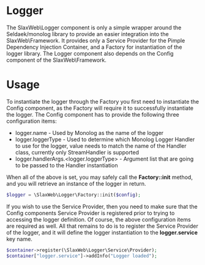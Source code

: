 # Logger

The SlaxWeb\Logger component is only a simple wrapper around the Seldaek/monolog
library to provide an easier integration into the SlaxWeb\Framework. It provides
only a Service Provider for the Pimple Dependency Injection Container, and a
Factory for instantiation of the logger library. The Logger component also
depends on the Config component of the SlaxWeb\Framework.

Usage
=====

To instantiate the logger through the Factory you first need to instantiate the
Config component, as the Factory will require it to successfully instantiate the
logger. The Config component has to provide the following three configuration
items:
* logger.name - Used by Monolog as the name of the logger
* logger.loggerType - Used to determine which Monolog Logger Handler to use for
the logger, value needs to match the name of the Handler class, currently only
StreamHandler is supported
* logger.handlerArgs.<logger.loggerType> - Argument list that are going to be
passed to the Handler instantiation

When all of the above is set, you may safely call the **Factory::init** method,
and you will retrieve an instance of the logger in return.
```php
$logger = \SlaxWeb\Logger\Factory::init($config);
```

If you wish to use the Service Provider, then you need to make sure that the
Config components Service Provider is registered prior to trying to accessing
the logger definition. Of course, the above configuration items are required as
well. All that remains to do is to register the Service Provider of the logger,
and it will define the logger instantiation to the **logger.service** key name.
```php
$container->register(\SlaxWeb\Logger\Service\Provider);
$container["logger.service"]->addInfo("Logger loaded");
```

